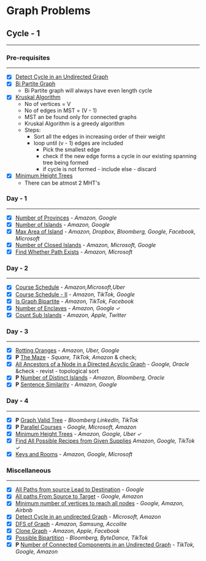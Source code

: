 ##

# Graph Problems

## Cycle - 1

---

### Pre-requisites

---

- [x] [Detect Cycle in an Undirected Graph](https://www.youtube.com/watch?v=vXrv3kruvwE)
- [x] [Bi Partite Graph](https://www.youtube.com/watch?v=0ACfAqs8mm0)
  - Bi Partite graph will always have even length cycle
- [x] [Kruskal Algorithm](https://www.youtube.com/watch?v=_Iz-QLBGKpM)
  - No of vertices = V
  - No of edges in MST = (V - 1)
  - MST an be found only for connected graphs
  - Kruskal Algorithm is a greedy algorithm
  - Steps:
    - Sort all the edges in increasing order of their weight
    - loop until (v - 1) edges are included
      - Pick the smallest edge
      - check if the new edge forms a cycle in our existing spanning tree being formed
      - if cycle is not formed - include else - discard
- [x] [Minimum Height Trees](https://www.youtube.com/watch?v=ivl6BHJVcB0)
  - There can be atmost 2 MHT's

### Day - 1

---

- [x] [Number of Provinces](https://leetcode.com/problems/number-of-provinces/description/) - <cite>Amazon, Google</cite>
- [x] [Number of Islands](https://leetcode.com/problems/number-of-islands/) - <cite>Amazon, Google</cite>
- [x] [Max Area of Island](https://leetcode.com/problems/max-area-of-island/) - <cite> Amazon, Dropbox, Bloomberg, Google, Facebook, Microsoft</cite>
- [x] [Number of Closed Islands](https://leetcode.com/problems/number-of-closed-islands/) - <cite> Amazon, Microsoft, Google </cite>
- [x] [Find Whether Path Exists](https://practice.geeksforgeeks.org/problems/find-whether-path-exist5238/1) - <cite>Amazon, Microsoft</cite>

### Day - 2

---

- [x] [Course Schedule](https://leetcode.com/problems/course-schedule/) - <cite>Amazon,Microsoft,Uber</cite>
- [x] [Course Schedule - II](https://leetcode.com/problems/course-schedule-ii/) - <cite>Amazon, TikTok, Google</cite>
- [x] [Is Graph Bipartite](https://leetcode.com/problems/is-graph-bipartite/description/) - <cite>Amazon, TikTok, Facebook</cite>
- [x] [Number of Enclaves](https://leetcode.com/problems/number-of-enclaves/) - <cite>Amazon, Google</cite> &check;
- [x] [Count Sub Islands](https://leetcode.com/problems/count-sub-islands/) - <cite> Amazon, Apple, Twitter </cite>

### Day - 3

---

- [x] [Rotting Oranges](https://leetcode.com/problems/rotting-oranges/) - <cite> Amazon, Uber, Google </cite>
- [x] **P** [The Maze](https://leetcode.com/problems/the-maze/description/) - <cite> Square, TikTok, Amazon </cite> & check;
- [x] [All Ancestors of a Node in a Directed Acyclic Graph](https://leetcode.com/problems/all-ancestors-of-a-node-in-a-directed-acyclic-graph/) - <cite> Google, Oracle </cite> &check - revist - topological sort
- [x] **P** [Number of Distinct Islands](https://leetcode.com/problems/number-of-distinct-islands/) - <cite>Amazon, Bloomberg, Oracle</cite>
- [x] **P** [Sentence Similarity](https://leetcode.com/problems/sentence-similarity-ii/description/) - <cite> Amazon, Google </cite>

### Day - 4

---

- [x] **P** [Graph Valid Tree](https://leetcode.com/problems/graph-valid-tree/) - <cite> Bloomberg LinkedIn, TikTok </cite>
- [x] **P** [Parallel Courses](https://leetcode.com/problems/parallel-courses/description/) - <cite> Google, Microsoft, Amazon </cite>
- [x] [Minimum Height Trees](https://leetcode.com/problems/minimum-height-trees/) - <cite> Amazon, Google, Uber </cite> &check;
- [x] [Find All Possible Recipes from Given Supplies](https://leetcode.com/problems/find-all-possible-recipes-from-given-supplies/) <cite> Amazon, Google, TikTok </cite> &check;
- [x] [Keys and Rooms](https://leetcode.com/problems/keys-and-rooms/) - <cite> Amazon, Google, Microsoft</cite>

### Miscellaneous

---

- [x] [All Paths from source Lead to Destination](https://leetcode.com/problems/all-paths-from-source-lead-to-destination/) - <cite>Google</cite>
- [x] [All paths From Source to Target](https://leetcode.com/problems/all-paths-from-source-to-target/description/) - <cite>Google, Amazon</cite>
- [x] [Minimum number of vertices to reach all nodes](https://leetcode.com/problems/minimum-number-of-vertices-to-reach-all-nodes/description/) - <cite> Google, Amazon, Airbnb </cite>
- [x] [Detect Cycle in an undirected Graph](https://practice.geeksforgeeks.org/problems/detect-cycle-in-an-undirected-graph/1) - <cite> Microsoft, Amazon</cite>
- [x] [DFS of Graph](https://practice.geeksforgeeks.org/problems/depth-first-traversal-for-a-graph/1) - <cite>Amazon, Samsung, Accolite</cite>
- [x] [Clone Graph](https://leetcode.com/problems/clone-graph/) - <cite>Amazon, Apple, Facebook</cite>
- [x] [Possible Bipartition](https://leetcode.com/problems/possible-bipartition/) - <cite>Bloomberg, ByteDance, TikTok</cite>
- [x] **P** [Number of Connected Components in an Undirected Graph](https://leetcode.com/problems/number-of-connected-components-in-an-undirected-graph/description/) - <cite>TikTok, Google, Amazon</cite>
